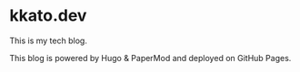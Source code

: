 # kkato.dev

This is my tech blog.

This blog is powered by Hugo & PaperMod and deployed on GitHub Pages.
